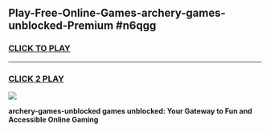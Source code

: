 
## Play-Free-Online-Games-archery-games-unblocked-Premium #n6qgg
<h3>
<a href="https://premium.freeplayer.one?title=archery-games-unblocked&ref=8M">CLICK TO PLAY</a></h3>
<hr>

<h3>
<a href="https://premium.freeplayer.one?title=archery-games-unblocked&ref=8M">CLICK 2 PLAY</a>
  
</h3>

<a href="https://premium.freeplayer.one?title=archery-games-unblocked&ref=8M"><img src="https://clearcache.store/games.png"></a>


**archery-games-unblocked games unblocked: Your Gateway to Fun and Accessible Online Gaming**
